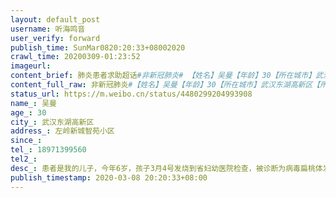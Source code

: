 ```yaml
---
layout: default_post
username: 听海鸣音
user_verify: forward
publish_time: SunMar0820:20:33+08002020
crawl_time: 20200309-01:23:52
imageurl: 
content_brief: 肺炎患者求助超话#非新冠肺炎# 【姓名】吴曼【年龄】30【所在城市】武汉东湖高新区【所在小区、社区】左岭新城智苑小区【患病时间】【联系方式】●●●【其他紧急联系人】【病情描述】患者是我的儿子，今年6岁，孩子3月4号发烧到省妇幼医院检查，被诊断为病毒扁桃体发炎，排除新冠肺 ...全文
content_full_raw: 非新冠肺炎#【姓名】吴曼【年龄】30【所在城市】武汉东湖高新区【所在小区、社区】左岭新城智苑小区【患病时间】【联系方式】●●●【其他紧急联系人】【病情描述】患者是我的儿子，今年6岁，孩子3月4号发烧到省妇幼医院检查，被诊断为病毒扁桃体发炎，排除新冠肺炎，打了三天针病情没有多大好转，医院表示可以住院治疗，住院需要陪护，陪护人需要体检，家里四个大人：我，丈夫，婆婆，孩子的姑姑，我和丈夫先前进行体检不合格，肺有点问题，做了两次核算检测，今天去隔离了，婆婆疑似新冠，今天去同济做了核算检测，也去隔离了，孩子的姑姑今天带孩子去了医院，但体检肺有问题，要进行核算检测和隔离，目前我们家四个大人都被要求隔离，孩子要入院治疗没有陪护医院不接收，现在孩子还在医院，社区说没有办法，家也不让回，我们已经打了一天的电话了，实在没有办法，希望能有好心人帮忙去医院照管一下小孩，小孩的姑妈和小孩现在还在医院无人管，急急急！武汉·左岭新城
status_url: https://m.weibo.cn/status/4480299204993908
name_: 吴曼
age_: 30
city_: 武汉东湖高新区
address_: 左岭新城智苑小区
since_: 
tel_: 18971399560
tel2_: 
desc_: 患者是我的儿子，今年6岁，孩子3月4号发烧到省妇幼医院检查，被诊断为病毒扁桃体发炎，排除新冠肺炎，打了三天针病情没有多大好转，医院表示可以住院治疗，住院需要陪护，陪护人需要体检，家里四个大人我，丈夫，婆婆，孩子的姑姑，我和丈夫先前进行体检不合格，肺有点问题，做了两次核算检测，今天去隔离了，婆婆疑似新冠，今天去同济做了核算检测，也去隔离了，孩子的姑姑今天带孩子去了医院，但体检肺有问题，要进行核算检测和隔离，目前我们家四个大人都被要求隔离，孩子要入院治疗没有陪护医院不接收，现在孩子还在医院，社区说没有办法，家也不让回，我们已经打了一天的电话了，实在没有办法，希望能有好心人帮忙去医院照管一下小孩，小孩的姑妈和小孩现在还在医院无人管，急急急！武汉·左岭新城
publish_timestamp: 2020-03-08 20:20:33+08:00
---
```

